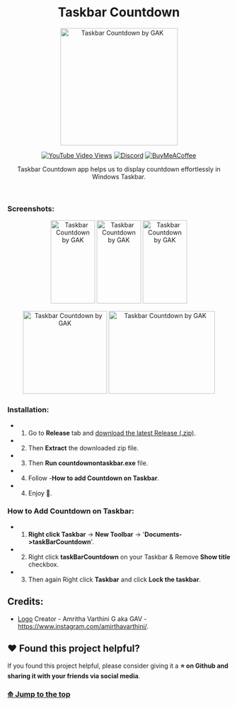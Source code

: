 <div align="center">
<h1>Taskbar Countdown</h1>
<p align="center">

<a  href="https://user-images.githubusercontent.com/49812701/188447832-6a78cffa-636c-4e4f-8512-6b787c0ad8dd.png" ><img  width="265" height="265" alt="Taskbar Countdown by GAK" title="Taskbar Countdown" src="https://user-images.githubusercontent.com/49812701/188447832-6a78cffa-636c-4e4f-8512-6b787c0ad8dd.png"></a>
</p>
 
 <div align="center">
<a href="https://www.youtube.com/playlist?list=PLwfmXAeVRyvkiFj_kyodNsd2uUa-0yrAG"><img alt="YouTube Video Views" src="https://img.shields.io/youtube/views/HbqW0zCIZYg?style=social"></a> <a href="https://discord.gg/SMJ44xQz7p"><img alt="Discord" src="https://img.shields.io/discord/866341547042013244?color=%235465DE&label=Discord&logo=discord&logoColor=white"></a> <a href="https://www.buymeacoffee.com/ArvinthKrishna"><img alt="BuyMeACoffee" src="https://badgen.net/badge/icon/buymeacoffee?icon=buymeacoffee&label"></a>
</div>
 
Taskbar Countdown app helps us to display countdown effortlessly in Windows Taskbar.
 
</div>
 
 <br>
 
 ### Screenshots:
 
 
<p align="center">
  <img  width="100" height="187.5"  alt="Taskbar Countdown by GAK" title="Takbar_Countdown - Home Screen" src="https://user-images.githubusercontent.com/49812701/188782573-c4ad50c5-3661-4ef7-ae22-87d5b9b58760.png">
  <img  width="100" height="187.5"  alt="Taskbar Countdown by GAK" title="Taskbar_Countdown - Countdown Adder Screen" src="https://user-images.githubusercontent.com/49812701/188782669-56a57458-e720-4bac-9ab6-01476ce337e6.png">
  <img  width="100" height="187.5"  alt="Taskbar Countdown by GAK" title="Taskbar_Countdown - Settings Screen" src="https://user-images.githubusercontent.com/49812701/188782765-e5e69f1c-3780-40b1-8d2e-5481e60c02b0.png">

 
<p align="center">
  <img  width="190" height="187.5"  alt="Taskbar Countdown by GAK" title="Taskbar_Countdown - System Tray" src="https://user-images.githubusercontent.com/49812701/188798136-787d6bc6-8d05-458d-8663-431d07184ca9.png">
  <img  width="240" height="187.5"  alt="Taskbar Countdown by GAK" title="Taskbar_Countdown - Countdown on Taskbar + System Tray" src="https://user-images.githubusercontent.com/49812701/188794333-0170dbd1-830a-4d0e-8b02-ebce4e36ea97.png">
</p>
  
  
  ### Installation:
  
 * 1) Go to **Release** tab and [download the latest Release (.zip)](https://github.com/Arvinth-Krishna/taskbar-countdown/releases/download/v1.0.0/countdown_taskbar_v1.0.0.zip).
 * 2) Then **Extract** the downloaded zip file.
 * 3) Then **Run countdownontaskbar.exe** file.
 * 4) Follow -**How to add Countdown on Taskbar**.
 * 4) Enjoy 🥳.

  ### How to Add Countdown on Taskbar:
  
 * 1) **Right click Taskbar** -> **New Toolbar** -> '**Documents->taskBarCountdown**'.
 * 2) Right click **taskBarCountdown** on your Taskbar & Remove **Show title** checkbox.
 * 3) Then again Right click **Taskbar** and click **Lock the taskbar**.
 

## Credits:

* [Logo](https://github.com/Arvinth-Krishna/taskbar-countdown#taskbar-countdown) Creator - Amritha Varthini G aka GAV - https://www.instagram.com/amirthavarthini/.


## ❤️ Found this project helpful?
If you found this project helpful, please consider giving it a **⭐ on Github and sharing it with your friends via social media**.


### [⟰ Jump to the top](https://github.com/Arvinth-Krishna/taskbar-countdown#taskbar-countdown)
